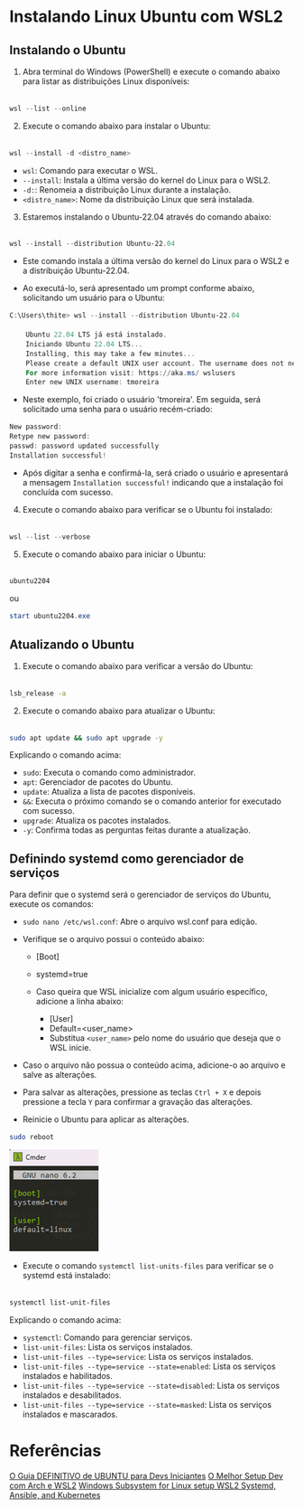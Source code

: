 # Instalando Linux Ubuntu com WSL2

## Instalando o Ubuntu

1. Abra terminal do Windows (PowerShell) e execute o comando abaixo para listar as distribuições Linux disponíveis:

```powershell

wsl --list --online

```

2. Execute o comando abaixo para instalar o Ubuntu:

```powershell

wsl --install -d <distro_name>

```

- `wsl`: Comando para executar o WSL.
- `--install`: Instala a última versão do kernel do Linux para o WSL2.
- `-d:`: Renomeia a distribuição Linux durante a instalação.
- `<distro_name>`: Nome da distribuição Linux que será instalada.

3. Estaremos instalando o Ubuntu-22.04 através do comando abaixo:
  
  ```powershell

  wsl --install --distribution Ubuntu-22.04

  ```
  - Este comando instala a última versão do kernel do Linux para o WSL2 e a distribuição Ubuntu-22.04.

  - Ao executá-lo, será apresentado um prompt conforme abaixo, solicitando um usuário para o Ubuntu:

  ```powershell	
  C:\Users\thite> wsl --install --distribution Ubuntu-22.04

      Ubuntu 22.04 LTS já está instalado.
      Iniciando Ubuntu 22.04 LTS...
      Installing, this may take a few minutes...
      Please create a default UNIX user account. The username does not need to match your Windows username.
      For more information visit: https://aka.ms/ wslusers
      Enter new UNIX username: tmoreira
```

  - Neste exemplo, foi criado o usuário 'tmoreira'. Em seguida, será solicitado uma senha para o usuário recém-criado:

  ```powershell
  New password:
  Retype new password:
  passwd: password updated successfully
  Installation successful!
  ```
  - Após digitar a senha e confirmá-la, será criado o usuário e apresentará a mensagem `Installation successful!` indicando que a instalação foi concluída com sucesso.


4. Execute o comando abaixo para verificar se o Ubuntu foi instalado:

```powershell

wsl --list --verbose

```

5. Execute o comando abaixo para iniciar o Ubuntu:

```powershell

ubuntu2204

```
ou
  
  ```powershell
  start ubuntu2204.exe
  ```
  

## Atualizando o Ubuntu

1. Execute o comando abaixo para verificar a versão do Ubuntu:   

```bash

lsb_release -a

```

2. Execute o comando abaixo para atualizar o Ubuntu:

```bash

sudo apt update && sudo apt upgrade -y

```

Explicando o comando acima:

- `sudo`: Executa o comando como administrador.
- `apt`: Gerenciador de pacotes do Ubuntu.
- `update`: Atualiza a lista de pacotes disponíveis.
- `&&`: Executa o próximo comando se o comando anterior for executado com sucesso.
- `upgrade`: Atualiza os pacotes instalados.
- `-y`: Confirma todas as perguntas feitas durante a atualização.


## Definindo systemd como gerenciador de serviços

Para definir que o systemd será o gerenciador de serviços do Ubuntu, execute os comandos:

- `sudo nano /etc/wsl.conf`: Abre o arquivo wsl.conf para edição.
- Verifique se o arquivo possui o conteúdo abaixo:
  - [Boot]
  - systemd=true

  - Caso queira que WSL inicialize com algum usuário específico, adicione a linha abaixo:
    - [User]
    - Default=<user_name>
    - Substitua `<user_name>` pelo nome do usuário que deseja que o WSL inicie.


- Caso o arquivo não possua o conteúdo acima, adicione-o ao arquivo e salve as alterações.
- Para salvar as alterações, pressione as teclas `Ctrl + X` e depois pressione a tecla `Y` para confirmar a gravação das alterações.

- Reinicie o Ubuntu para aplicar as alterações.

```bash	
sudo reboot
```


 ![Alt text](/Ubuntu/Imagens/wsl.conf.png)








- Execute o comando `systemctl list-units-files` para verificar se o systemd está instalado:

```bash

systemctl list-unit-files

```

Explicando o comando acima:

- `systemctl`: Comando para gerenciar serviços.
- `list-unit-files`: Lista os serviços instalados.
- `list-unit-files --type=service`: Lista os serviços instalados.
- `list-unit-files --type=service --state=enabled`: Lista os serviços instalados e habilitados.
- `list-unit-files --type=service --state=disabled`: Lista os serviços instalados e desabilitados.
- `list-unit-files --type=service --state=masked`: Lista os serviços instalados e mascarados. 





# Referências
[O Guia DEFINITIVO de UBUNTU para Devs Iniciantes](https://www.youtube.com/watch?v=CouuH3W6ZtA)
[O Melhor Setup Dev com Arch e WSL2](https://www.youtube.com/watch?v=sjrW74Hx5Po&t=989s)
[Windows Subsystem for Linux setup WSL2 Systemd, Ansible, and Kubernetes](https://www.youtube.com/watch?v=CouuH3W6ZtA)